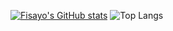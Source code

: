 
[![Fisayo's GitHub stats](https://github-readme-stats.vercel.app/api?username=OluwafisayoIbrahim)](https://github.com/OluwafisayoIbrahim/github-readme-stats) ![Top Langs](https://github-readme-stats.vercel.app/api/top-langs/?username=OluwafisayoIbrahim&layout=compact)
